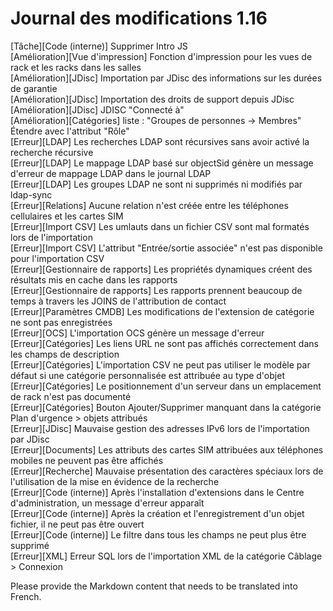 # Journal des modifications 1.16

[Tâche][Code (interne)] Supprimer Intro JS  
[Amélioration][Vue d'impression] Fonction d'impression pour les vues de rack et les racks dans les salles  
[Amélioration][JDisc] Importation par JDisc des informations sur les durées de garantie  
[Amélioration][JDisc] Importation des droits de support depuis JDisc  
[Amélioration][JDisc] JDISC "Connecté à"  
[Amélioration][Catégories] liste : "Groupes de personnes -> Membres" Étendre avec l'attribut "Rôle"  
[Erreur][LDAP] Les recherches LDAP sont récursives sans avoir activé la recherche récursive  
[Erreur][LDAP] Le mappage LDAP basé sur objectSid génère un message d'erreur de mappage LDAP dans le journal LDAP  
[Erreur][LDAP] Les groupes LDAP ne sont ni supprimés ni modifiés par ldap-sync  
[Erreur][Relations] Aucune relation n'est créée entre les téléphones cellulaires et les cartes SIM  
[Erreur][Import CSV] Les umlauts dans un fichier CSV sont mal formatés lors de l'importation  
[Erreur][Import CSV] L'attribut "Entrée/sortie associée" n'est pas disponible pour l'importation CSV  
[Erreur][Gestionnaire de rapports] Les propriétés dynamiques créent des résultats mis en cache dans les rapports  
[Erreur][Gestionnaire de rapports] Les rapports prennent beaucoup de temps à travers les JOINS de l'attribution de contact  
[Erreur][Paramètres CMDB] Les modifications de l'extension de catégorie ne sont pas enregistrées  
[Erreur][OCS] L'importation OCS génère un message d'erreur  
[Erreur][Catégories] Les liens URL ne sont pas affichés correctement dans les champs de description  
[Erreur][Catégories] L'importation CSV ne peut pas utiliser le modèle par défaut si une catégorie personnalisée est attribuée au type d'objet  
[Erreur][Catégories] Le positionnement d'un serveur dans un emplacement de rack n'est pas documenté  
[Erreur][Catégories] Bouton Ajouter/Supprimer manquant dans la catégorie Plan d'urgence > objets attribués  
[Erreur][JDisc] Mauvaise gestion des adresses IPv6 lors de l'importation par JDisc  
[Erreur][Documents] Les attributs des cartes SIM attribuées aux téléphones mobiles ne peuvent pas être affichés  
[Erreur][Recherche] Mauvaise présentation des caractères spéciaux lors de l'utilisation de la mise en évidence de la recherche  
[Erreur][Code (interne)] Après l'installation d'extensions dans le Centre d'administration, un message d'erreur apparaît  
[Erreur][Code (interne)] Après la création et l'enregistrement d'un objet fichier, il ne peut pas être ouvert  
[Erreur][Code (interne)] Le filtre dans tous les champs ne peut plus être supprimé  
[Erreur][XML] Erreur SQL lors de l'importation XML de la catégorie Câblage > Connexion  

Please provide the Markdown content that needs to be translated into French.

